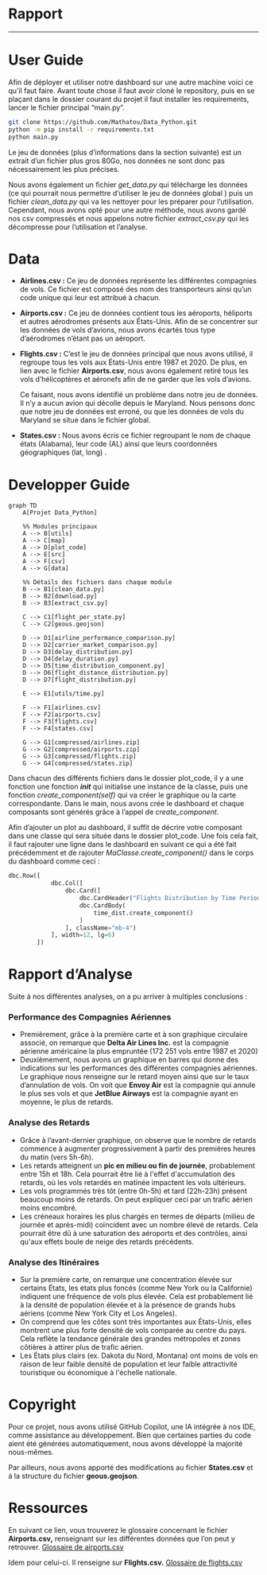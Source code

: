 # Rapport

---

# User Guide

Afin de déployer et utiliser notre dashboard sur une autre machine voici ce qu’il faut faire. Avant toute chose il faut avoir cloné le repository, puis en se plaçant dans le dossier courant du projet il faut installer les requirements, lancer le fichier principal “main.py”.

```bash
git clone https://github.com/Mathatou/Data_Python.git
python -m pip install -r requirements.txt 
python main.py
```

Le jeu de données (plus d’informations dans la section suivante) est un extrait d’un fichier plus gros 80Go, nos données ne sont donc pas nécessairement les plus précises. 

Nous avons également un fichier *get_data.py* qui télécharge les données (ce qui pourrait nous permettre d’utiliser le jeu de données global ) puis un fichier *clean_data.py* qui va les nettoyer pour les préparer pour l’utilisation. Cependant, nous avons opté pour une autre méthode, nous avons gardé nos csv compressés et nous appelons notre fichier *extract_csv.py* qui les décompresse pour l’utilisation et l’analyse.

# Data

- **Airlines.csv :** Ce jeu de données représente les différentes compagnies de vols. Ce fichier est composé des nom des transporteurs ainsi qu’un code unique qui leur est attribué à chacun.
- **Airports.csv :** Ce jeu de données contient tous les aéroports, héliports et autres aérodromes présents aux États-Unis. Afin de se concentrer sur les données de vols d’avions, nous avons écartés tous type d’aérodromes n’étant pas un aéroport.
- **Flights.csv :** C’est le jeu de données principal que nous avons utilisé, il regroupe tous les vols aux États-Unis entre 1987 et 2020. De plus, en lien avec le fichier **Airports.csv**, nous avons également retiré tous les vols d’hélicoptères et aéronefs afin de ne garder que les vols d’avions.
    
    Ce faisant, nous avons identifié un problème dans notre jeu de données. Il n’y a aucun avion qui décolle depuis le Maryland. Nous pensons donc que notre jeu de données est erroné, ou que les données de vols du Maryland se situe dans le fichier global. 
    
- **States.csv :** Nous avons écris ce fichier regroupant le nom de chaque états (Alabama), leur code (AL) ainsi que leurs coordonnées géographiques (lat, long) .

# Developper Guide

```mermaid
graph TD
    A[Projet Data_Python]

    %% Modules principaux
    A --> B[utils]
    A --> C[map]
    A --> D[plot_code]
    A --> E[src]
    A --> F[csv]
    A --> G[data]

    %% Détails des fichiers dans chaque module
    B --> B1[clean_data.py]
    B --> B2[download.py]
    B --> B3[extract_csv.py]

    C --> C1[flight_per_state.py]
    C --> C2[geous.geojson]

    D --> D1[airline_performance_comparison.py]
    D --> D2[carrier_market_comparison.py]
    D --> D3[delay_distribution.py]
    D --> D4[delay_duration.py]
    D --> D5[time_distribution_component.py]
    D --> D6[flight_distance_distribution.py]
    D --> D7[flight_distribution.py]
    
    E --> E1[utils/time.py]

    F --> F1[airlines.csv]
    F --> F2[airports.csv]
    F --> F3[flights.csv]
    F --> F4[states.csv]

    G --> G1[compressed/airlines.zip]
    G --> G2[compressed/airports.zip]
    G --> G3[compressed/flights.zip]
    G --> G4[compressed/states.zip]
```

Dans chacun des différents fichiers dans le dossier plot_code, il y a une fonction une fonction *__init__* qui initialise une instance de la classe, puis une fonction *create_component(self)* qui va créer le graphique ou la carte correspondante. Dans le main, nous avons crée le dashboard et chaque composants sont générés grâce à l’appel de *create_component*.

Afin d’ajouter un plot au dashboard,  il suffit de décrire votre composant dans une classe qui sera  située dans le dossier plot_code. Une fois cela fait, il faut rajouter une ligne dans le dashboard en suivant ce qui a été fait précédemment et de rajouter *MaClasse.create_component()* dans le corps du dashboard comme ceci :

```python
dbc.Row([
            dbc.Col([
                dbc.Card([
                    dbc.CardHeader("Flights Distribution by Time Period"),
                    dbc.CardBody(
                        time_dist.create_component()
                    )
                ], className="mb-4")
            ], width=12, lg=6)
        ])
```

# Rapport d’Analyse

Suite à nos différentes analyses, on a pu arriver à multiples conclusions : 

### Performance des Compagnies Aériennes

- Premièrement, grâce à la première carte et à son graphique circulaire associé, on remarque que **Delta Air Lines Inc.** est la compagnie aérienne américaine la plus empruntée (172 251 vols entre 1987 et 2020)
- Deuxièmement, nous avons un graphique en barres qui donne des indications sur les performances des différentes compagnies aériennes. Le graphique nous renseigne sur le retard moyen ainsi que sur le taux d’annulation de vols. On voit que **Envoy Air** est la compagnie qui annule le plus ses vols et que **JetBlue Airways** est la compagnie ayant en moyenne, le plus de retards.

### Analyse des Retards

- Grâce à l’avant-dernier graphique, on observe que le nombre de retards commence à augmenter progressivement à partir des premières heures du matin (vers 5h-6h).
- Les retards atteignent un **pic en milieu ou fin de journée**, probablement entre 15h et 18h. Cela pourrait être lié à l'effet d'accumulation des retards, où les vols retardés en matinée impactent les vols ultérieurs.
- Les vols programmés très tôt (entre 0h-5h) et tard (22h-23h) présent beaucoup moins de retards. On peut expliquer ceci par un trafic aérien moins encombré.
- Les créneaux horaires les plus chargés en termes de départs (milieu de journée et après-midi) coïncident avec un nombre élevé de retards. Cela pourrait être dû à une saturation des aéroports et des contrôles, ainsi qu'aux effets boule de neige des retards précédents.

### Analyse des Itinéraires

- Sur la première carte, on remarque une concentration élevée sur certains États, les états plus foncés (comme New York ou la Californie) indiquent une fréquence de vols plus élevée. Cela est probablement lié à la densité de population élevée et à la présence de grands hubs aériens (comme New York City et Los Angeles).
- On comprend que les côtes sont très importantes aux États-Unis, elles montrent une plus forte densité de vols comparée au centre du pays. Cela reflète la tendance générale des grandes métropoles et zones côtières à attirer plus de trafic aérien.
- Les États plus clairs (ex. Dakota du Nord, Montana) ont moins de vols en raison de leur faible densité de population et leur faible attractivité touristique ou économique à l'échelle nationale.

# Copyright

Pour ce projet, nous avons utilisé GitHub Copilot, une IA intégrée à nos IDE, comme assistance au développement. Bien que certaines parties du code aient été générées automatiquement, nous avons développé la majorité nous-mêmes.

Par ailleurs, nous avons apporté des modifications au fichier **States.csv** et à la structure du fichier **geous.geojson**.

# Ressources

En suivant ce lien, vous trouverez le glossaire concernant le fichier **Airports.csv,** renseignant sur les différentes données que l’on peut y retrouver.
[Glossaire de airports.csv](airports_glossary.md)

Idem pour celui-ci. Il renseigne sur **Flights.csv.**
[Glossaire de flights.csv](flights_glossary.md)
